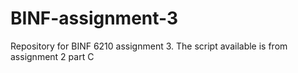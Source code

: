 # BINF-assignment-3
Repository for BINF 6210 assignment 3. The script available is from assignment 2 part C
